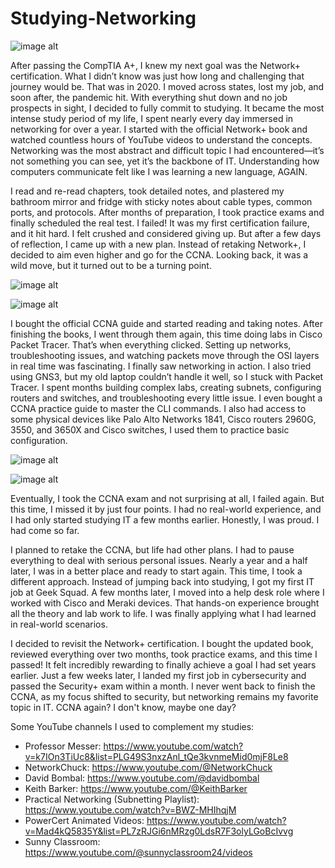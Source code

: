 # Studying-Networking

![image alt](https://github.com/dita-cyber/Studying-Networking/blob/40cdbe829143dcf3534769062e3b827bf93f1533/net5.JPG) 

After passing the CompTIA A+, I knew my next goal was the Network+ certification. What I didn’t know was just how long and challenging that journey would be. That was in 2020. I moved across states, lost my job, and soon after, the pandemic hit. With everything shut down and no job prospects in sight, I decided to fully commit to studying. It became the most intense study period of my life, I spent nearly every day immersed in networking for over a year. I started with the official Network+ book and watched countless hours of YouTube videos to understand the concepts. Networking was the most abstract and difficult topic I had encountered—it’s not something you can see, yet it’s the backbone of IT. Understanding how computers communicate felt like I was learning a new language, AGAIN. 

I read and re-read chapters, took detailed notes, and plastered my bathroom mirror and fridge with sticky notes about cable types, common ports, and protocols. After months of preparation, I took practice exams and finally scheduled the real test. I failed! It was my first certification failure, and it hit hard. I felt crushed and considered giving up. But after a few days of reflection, I came up with a new plan. Instead of retaking Network+, I decided to aim even higher and go for the CCNA. Looking back, it was a wild move, but it turned out to be a turning point.

![image alt](https://github.com/dita-cyber/Studying-Networking/blob/40cdbe829143dcf3534769062e3b827bf93f1533/net4.JPG) 

![image alt](https://github.com/dita-cyber/Studying-Networking/blob/40cdbe829143dcf3534769062e3b827bf93f1533/net6.JPG) 


I bought the official CCNA guide and started reading and taking notes. After finishing the books, I went through them again, this time doing labs in Cisco Packet Tracer. That’s when everything clicked. Setting up networks, troubleshooting issues, and watching packets move through the OSI layers in real time was fascinating. I finally saw networking in action. I also tried using GNS3, but my old laptop couldn’t handle it well, so I stuck with Packet Tracer. I spent months building complex labs, creating subnets, configuring routers and switches, and troubleshooting every little issue. I even bought a CCNA practice guide to master the CLI commands. I also had access to some physical devices like Palo Alto Networks 1841, Cisco routers 2960G, 3550, and 3650X and Cisco switches, I used them to practice basic configuration.

![image alt](https://github.com/dita-cyber/Studying-Networking/blob/40cdbe829143dcf3534769062e3b827bf93f1533/net1.jpg) 

![image alt](https://github.com/dita-cyber/Studying-Networking/blob/40cdbe829143dcf3534769062e3b827bf93f1533/net3.JPEG) 

Eventually, I took the CCNA exam and not surprising at all, I failed again. But this time, I missed it by just four points. I had no real-world experience, and I had only started studying IT a few months earlier. Honestly, I was proud. I had come so far.

I planned to retake the CCNA, but life had other plans. I had to pause everything to deal with serious personal issues. Nearly a year and a half later, I was in a better place and ready to start again. This time, I took a different approach. Instead of jumping back into studying, I got my first IT job at Geek Squad. A few months later, I moved into a help desk role where I worked with Cisco and Meraki devices. That hands-on experience brought all the theory and lab work to life. I was finally applying what I had learned in real-world scenarios.

I decided to revisit the Network+ certification. I bought the updated book, reviewed everything over two months, took practice exams, and this time I passed! It felt incredibly rewarding to finally achieve a goal I had set years earlier. Just a few weeks later, I landed my first job in cybersecurity and passed the Security+ exam within a month. I never went back to finish the CCNA, as my focus shifted to security, but networking remains my favorite topic in IT.  CCNA again? I don't know, maybe one day?

Some YouTube channels I used to complement my studies:

- Professor Messer: https://www.youtube.com/watch?v=k7IOn3TiUc8&list=PLG49S3nxzAnl_tQe3kvnmeMid0mjF8Le8
- NetworkChuck: https://www.youtube.com/@NetworkChuck
- David Bombal: https://www.youtube.com/@davidbombal
- Keith Barker: https://www.youtube.com/@KeithBarker
- Practical Networking (Subnetting Playlist): https://www.youtube.com/watch?v=BWZ-MHIhqjM
- PowerCert Animated Videos: https://www.youtube.com/watch?v=Mad4kQ5835Y&list=PL7zRJGi6nMRzg0LdsR7F3olyLGoBcIvvg
- Sunny Classroom: https://www.youtube.com/@sunnyclassroom24/videos
